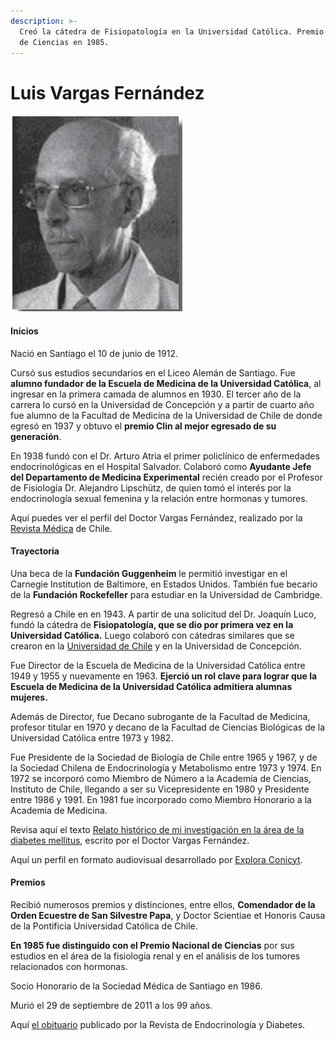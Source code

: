 ```yaml
---
description: >-
  Creó la cátedra de Fisiopatología en la Universidad Católica. Premio Nacional
  de Ciencias en 1985.
---
```


# Luis Vargas Fernández

![Luis Vargas Fernandez. Foto: Revista M&#xE9;dica](../../.gitbook/assets/vargas.gif)

#### Inicios

Nació en Santiago el 10 de junio de 1912.

Cursó sus estudios secundarios en el Liceo Alemán de Santiago. Fue **alumno fundador de la Escuela de Medicina de la Universidad Católica**, al ingresar en la primera camada de alumnos en 1930. El tercer año de la carrera lo cursó en la Universidad de Concepción y a partir de cuarto año fue alumno de la Facultad de Medicina de la Universidad de Chile de donde egresó en 1937 y obtuvo el **premio Clin al mejor egresado de su generación**.

En 1938 fundó con el Dr. Arturo Atria el primer policlínico de enfermedades endocrinológicas en el Hospital Salvador. Colaboró como **Ayudante Jefe del Departamento de Medicina Experimental** recién creado por el Profesor de Fisiología Dr. Alejandro Lipschütz, de quien tomó el interés por la endocrinología sexual femenina y la relación entre hormonas y tumores.

Aquí puedes ver el perfil del Doctor Vargas Fernández, realizado por la [Revista Médica](https://scielo.conicyt.cl/scielo.php?script=sci_arttext&pid=S0034-98872011001100022) de Chile.

#### Trayectoria

Una beca de la **Fundación Guggenheim** le permitió investigar en el Carnegie Institution de Baltimore, en Estados Unidos. También fue becario de la **Fundación Rockefeller** para estudiar en la Universidad de Cambridge.

Regresó a Chile en en 1943. A partir de una solicitud del Dr. Joaquín Luco, fundó la cátedra de **Fisiopatología, que se dio por primera vez en la Universidad Católica.** Luego colaboró con cátedras similares que se crearon en la [Universidad de Chile](http://www.uchile.cl/portal/presentacion/historia/grandes-figuras/premios-nacionales/ciencias-/6639/luis-vargas-fernandez) y en la Universidad de Concepción.

Fue Director de la Escuela de Medicina de la Universidad Católica entre 1949 y 1955 y nuevamente en 1963. **Ejerció un rol clave para lograr que la Escuela de Medicina de la Universidad Católica admitiera alumnas mujeres.**

Además de Director, fue Decano subrogante de la Facultad de Medicina, profesor titular en 1970 y decano de la Facultad de Ciencias Biológicas de la Universidad Católica entre 1973 y 1982. 

Fue Presidente de la Sociedad de Biología de Chile entre 1965 y 1967, y de la Sociedad Chilena de Endocrinología y Metabolismo entre 1973 y 1974. En 1972 se incorporó como Miembro de Número a la Academia de Ciencias, Instituto de Chile, llegando a ser su Vicepresidente en 1980 y Presidente entre 1986 y 1991. En 1981 fue incorporado como Miembro Honorario a la Academia de Medicina.

Revisa aquí el texto [Relato histórico de mi investigación en la área de la diabetes mellitus](https://arsmedica.cl/index.php/MED/article/view/527/346), escrito por el Doctor Vargas Fernández.

Aquí un perfil en formato audiovisual desarrollado por [Explora Conicyt](https://www.youtube.com/watch?v=9b7805xck04).

#### Premios

Recibió numerosos premios y distinciones, entre ellos, **Comendador de la Orden Ecuestre de San Silvestre Papa**, y Doctor Scientiae et Honoris Causa de la Pontificia Universidad Católica de Chile. 

**En 1985 fue distinguido con el Premio Nacional de Ciencias** por sus estudios en el área de la fisiología renal y en el análisis de los tumores relacionados con hormonas.

Socio Honorario de la Sociedad Médica de Santiago en 1986.

Murió el 29 de septiembre de 2011 a los 99 años.

Aquí [el obituario](http://www.revistasoched.cl/4_2011/13-4-2011.pdf) publicado por la Revista de Endocrinología y Diabetes.

#### 





